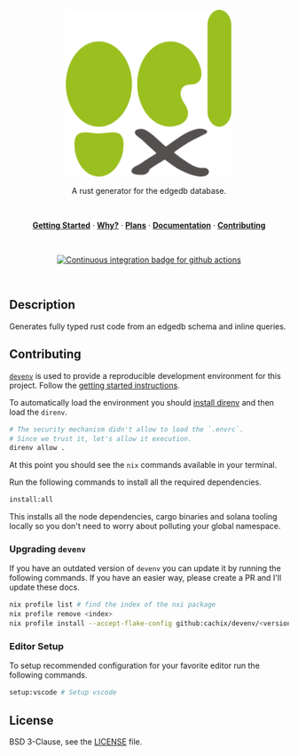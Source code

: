 <p align="center">
  <a href="#">
    <img width="300" height="300" src="./setup/assets/logo.svg"  />
  </a>
</p>

<p align="center">
  A rust generator for the edgedb database.
</p>

<br />

<p align="center">
  <a href="#getting-started"><strong>Getting Started</strong></a> ·
  <a href="#why"><strong>Why?</strong></a> ·
  <a href="#plans"><strong>Plans</strong></a> ·
  <a href="./docs/docs"><strong>Documentation</strong></a> ·
  <a href="./.github/contributing.md"><strong>Contributing</strong></a>
</p>

<br />

<p align="center">
  <a href="https://github.com/ifiokjr/edgedb_codegen/actions?query=workflow:ci">
    <img src="https://github.com/ifiokjr/edgedb_codegen/workflows/ci/badge.svg?branch=main" alt="Continuous integration badge for github actions" title="CI Badge" />
  </a>
</p>

<br />

## Description

Generates fully typed rust code from an edgedb schema and inline queries.

## Contributing

[`devenv`](https://devenv.sh/) is used to provide a reproducible development environment for this project. Follow the [getting started instructions](https://devenv.sh/getting-started/).

To automatically load the environment you should [install direnv](https://devenv.sh/automatic-shell-activation/) and then load the `direnv`.

```bash
# The security mechanism didn't allow to load the `.envrc`.
# Since we trust it, let's allow it execution.
direnv allow .
```

At this point you should see the `nix` commands available in your terminal.

Run the following commands to install all the required dependencies.

```bash
install:all
```

This installs all the node dependencies, cargo binaries and solana tooling locally so you don't need to worry about polluting your global namespace.

### Upgrading `devenv`

If you have an outdated version of `devenv` you can update it by running the following commands. If you have an easier way, please create a PR and I'll update these docs.

```bash
nix profile list # find the index of the nxi package
nix profile remove <index>
nix profile install --accept-flake-config github:cachix/devenv/<version>
```

### Editor Setup

To setup recommended configuration for your favorite editor run the following commands.

```bash
setup:vscode # Setup vscode
```

## License

BSD 3-Clause, see the [LICENSE](./LICENSE) file.
